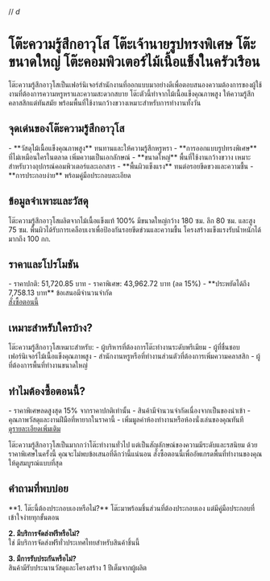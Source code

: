 // _d_

# โต๊ะความรู้สึกอาวุโส โต๊ะเจ้านายรูปทรงพิเศษ โต๊ะขนาดใหญ่ โต๊ะคอมพิวเตอร์ไม้เนื้อแข็งในครัวเรือน

โต๊ะความรู้สึกอาวุโสเป็นเฟอร์นิเจอร์สำนักงานที่ออกแบบมาอย่างดีเพื่อตอบสนองความต้องการของผู้ใช้งานที่ต้องการความหรูหราและความสะดวกสบาย โต๊ะตัวนี้ทำจากไม้เนื้อแข็งคุณภาพสูง ให้ความรู้สึกคลาสสิกแต่ทันสมัย พร้อมพื้นที่ใช้งานกว้างขวางเหมาะสำหรับการทำงานทั้งวัน

<h2>จุดเด่นของโต๊ะความรู้สึกอาวุโส</h2>
- **วัสดุไม้เนื้อแข็งคุณภาพสูง** ทนทานและให้ความรู้สึกหรูหรา
- **การออกแบบรูปทรงพิเศษ** ที่ไม่เหมือนใครในตลาด เพิ่มความเป็นเอกลักษณ์
- **ขนาดใหญ่** พื้นที่ใช้งานกว้างขวาง เหมาะสำหรับวางอุปกรณ์คอมพิวเตอร์และเอกสาร
- **พื้นผิวแข็งแรง** ทนต่อรอยขีดขวงและความชื้น
- **การประกอบง่าย** พร้อมคู่มือประกอบละเอียด

<h2>ข้อมูลจำเพาะและวัสดุ</h2>
โต๊ะความรู้สึกอาวุโสผลิตจากไม้เนื้อแข็งแท้ 100% มีขนาดใหญ่กว้าง 180 ซม. ลึก 80 ซม. และสูง 75 ซม. พื้นผิวได้รับการเคลือบเงาเพื่อป้องกันรอยขีดข่วนและความชื้น โครงสร้างแข็งแรงรับน้ำหนักได้มากถึง 100 กก.

<h2>ราคาและโปรโมชัน</h2>
- ราคาปกติ: 51,720.85 บาท  
- ราคาพิเศษ: 43,962.72 บาท (ลด 15%)  
- **ประหยัดได้ถึง 7,758.13 บาท**  
ข้อเสนอมีจำนวนจำกัด

<div class="flex justify-center my-2">
  <a href="https://buy.csgad.com/onqYi9A" rel="nofollow sponsored" target="_blank" class="py-2 px-4 rounded-md text-white font-semibold bg-gradient-to-r from-[#f73c22] to-[#ff7b48]">สั่งซื้อตอนนี้</a>
</div>

<h2>เหมาะสำหรับใครบ้าง?</h2>
โต๊ะความรู้สึกอาวุโสเหมาะสำหรับ:
- ผู้บริหารที่ต้องการโต๊ะทำงานระดับพรีเมียม
- ผู้ที่ชื่นชอบเฟอร์นิเจอร์ไม้เนื้อแข็งคุณภาพสูง
- สำนักงานหรูหรือที่ทำงานส่วนตัวที่ต้องการเพิ่มความคลาสสิก
- ผู้ที่ต้องการพื้นที่ทำงานขนาดใหญ่

<h2>ทำไมต้องซื้อตอนนี้?</h2>
- ราคาพิเศษลดสูงสุด 15% จากราคาปกติเท่านั้น
- สินค้ามีจำนวนจำกัดเนื่องจากเป็นของนำเข้า
- คุณภาพวัสดุและงานฝีมือที่หายากในราคานี้
- เพิ่มมูลค่าห้องทำงานหรือห้องนั่งเล่นของคุณทันที

<div class="flex justify-center my-2">
  <a href="https://buy.csgad.com/onqYi9A" rel="nofollow sponsored" target="_blank" class="py-2 px-4 rounded-md text-white font-semibold bg-gradient-to-r from-[#f73c22] to-[#ff7b48]">ดูรายละเอียดเพิ่มเติม</a>
</div>

โต๊ะความรู้สึกอาวุโสเป็นมากกว่าโต๊ะทำงานทั่วไป แต่เป็นสัญลักษณ์ของความมีระดับและรสนิยม ด้วยราคาพิเศษในครั้งนี้ คุณจะไม่พบข้อเสนอที่ดีกว่านี้แน่นอน สั่งซื้อตอนนี้เพื่ออัพเกรดพื้นที่ทำงานของคุณให้ดูสมบูรณ์แบบที่สุด

<h2>คำถามที่พบบ่อย</h2>
**1. โต๊ะนี้ต้องประกอบเองหรือไม่?**  
โต๊ะมาพร้อมชิ้นส่วนที่ต้องประกอบเอง แต่มีคู่มือประกอบที่เข้าใจง่ายทุกขั้นตอน

**2. มีบริการจัดส่งฟรีหรือไม่?**  
ใช่ มีบริการจัดส่งฟรีทั่วประเทศไทยสำหรับสินค้าชิ้นนี้

**3. มีการรับประกันหรือไม่?**  
สินค้ามีรับประนานวัสดุและโครงสร้าง 1 ปีเต็มจากผู้ผลิต
